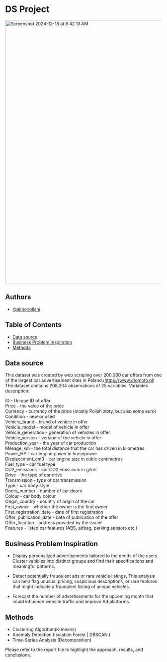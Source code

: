 
# DS Project
<img width="845" alt="Screenshot 2024-12-18 at 9 42 13 AM" src="https://github.com/user-attachments/assets/9adca4f4-845a-4d67-94f0-a818e809e47c" />



## Authors

- [@akheirollahi](https://www.github.com/akheirollahi)

## Table of Contents

  - [Data source](#data-source)
  - [Business Problem Inspiration](#business-problem-inspiration)
  - [Methods](#methods)
 

## Data source

This dataset was created by web scraping over 200,000 car offers from one of the largest car advertisement sites in Poland.(https://www.otomoto.pl)
The dataset contains 208,304 observations of 25 variables.
Variables description:

ID - Unique ID of offer    
Price - the value of the price     
Currency - currency of the price (mostly Polish złoty, but also some euro)     
Condition - new or used     
Vehicle_brand - brand of vehicle in offer     
Vehicle_model - model of vehicle in offer     
Vehicle_generation - generation of vehicles in offer     
Vehicle_version - version of the vehicle in offer     
Production_year - the year of car production     
Mileage_km - the total distance that the car has driven in kilometres     
Power_HP - car engine power in horsepower      
Displacement_cm3 - car engine size in cubic centimetres     
Fuel_type - car fuel type      
CO2_emissions - car CO2 emissions in g/km     
Drive - the type of car drive     
Transmission - type of car transmission      
Type - car body style      
Doors_number - number of car doors       
Colour - car body colour       
Origin_country - country of origin of the car       
First_owner - whether the owner is the first owner       
First_registration_date - date of first registration       
Offer_publication_date - date of publication of the offer      
Offer_location - address provided by the issuer       
Features - listed car features (ABS, airbag, parking sensors etc.)      


## Business Problem Inspiration

- Display personalized advertisements tailored to the needs of the users. Cluster vehicles into distinct groups and find their specifications and meaningful patterns.

- Detect potentially fraudulent ads or rare vehicle listings. This analysis can help flag unusual pricing, suspicious descriptions, or rare features that might indicate a fraudulent listing of unique vehicles.
  
- Forecast the number of advertisements for the upcoming month that could influence website traffic and improve Ad platforms.
  
## Methods

- Clustering Algorithm(K-means)
- Anomaly Detection (Isolation Forest | DBSCAN )
- Time-Series Analysis (Decomposition)

Please refer to the report file to highlight the approach, results, and conclusions.

